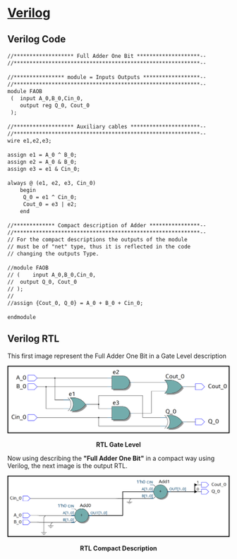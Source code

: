 # [Verilog](Verilog_Files)
## Verilog Code
```
//******************* Full Adder One Bit ********************--
//***********************************************************--

//**************** module = Inputs Outputs ******************--
//***********************************************************--
module FAOB
 (	input A_0,B_0,Cin_0,
	output reg Q_0, Cout_0
 );

//******************* Auxiliary cables **********************--
//***********************************************************--
wire e1,e2,e3;

assign e1 = A_0 ^ B_0;
assign e2 = A_0 & B_0;
assign e3 = e1 & Cin_0;

always @ (e1, e2, e3, Cin_0)
	begin
	 Q_0 = e1 ^ Cin_0;
	 Cout_0 = e3 | e2;
	end

//************* Compact description of Adder ****************--
//***********************************************************--
// For the compact descriptions the outputs of the module
// must be of "net" type, thus it is reflected in the code
// changing the outputs Type.

//module FAOB
// (	input A_0,B_0,Cin_0,
//	output Q_0, Cout_0
// );
// 
//assign {Cout_0, Q_0} = A_0 + B_0 + Cin_0;

endmodule 
```
## Verilog RTL
This first image represent the Full Adder One Bit in a Gate Level description
<p align="center">
<img src="../FAOB_Img/RTL_GateLevel_Verilog.png" alt="RTL GateLevel Verilog" width="500" border= 2px black;/>
</p>
<p align="center">
    <b>
       RTL Gate Level
    </b>
</p>

Now using describing the **"Full Adder One Bit"** in a compact way using Verilog, the next image is the output RTL.
<p align="center">
<img src="../FAOB_Img/RTL_SIMPLIFIED_Verilog.png" alt="RTL Siplified Verilog" width="500" border= 2px black;/>  
</p>
<p align="center">
    <b>
       RTL Compact Description
    </b>
</p>
